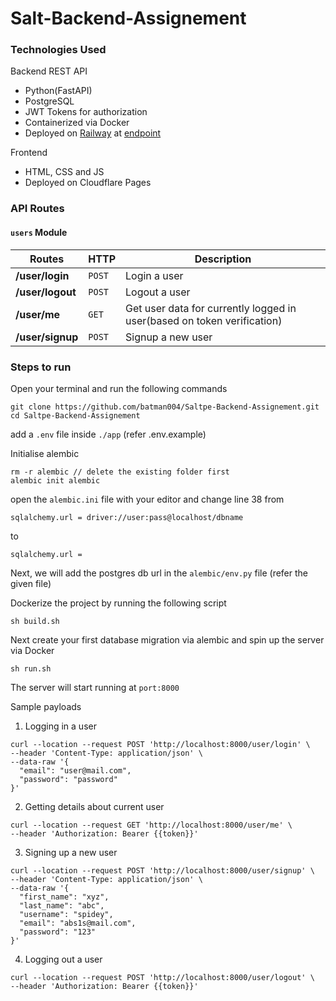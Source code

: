 # Salt-Backend-Assignement

### Technologies Used
Backend REST API
 - Python(FastAPI)
 - PostgreSQL
 - JWT Tokens for authorization
 - Containerized via Docker 
 - Deployed on [Railway](https://railway.app/) at [endpoint](https://saltpe-backend-assignment-production.up.railway.app/)

Frontend
 - HTML, CSS and JS 
 - Deployed on Cloudflare Pages

### API Routes

#### `users` Module

Routes | HTTP | Description
--- | --- | ---
**/user/login** | `POST` | Login a user
**/user/logout** | `POST` | Logout a user
**/user/me** | `GET` | Get user data for currently logged in user(based on token verification)
**/user/signup** | `POST` | Signup a new user

### Steps to run
Open your terminal and run the following commands
```
git clone https://github.com/batman004/Saltpe-Backend-Assignement.git
cd Saltpe-Backend-Assignement
```
add a `.env` file inside `./app` (refer .env.example)

Initialise alembic
```
rm -r alembic // delete the existing folder first
alembic init alembic
```

open the `alembic.ini` file with your editor and change line 38 from

```
sqlalchemy.url = driver://user:pass@localhost/dbname
```
to
```
sqlalchemy.url =
```

Next, we will add the postgres db url in the `alembic/env.py` file (refer the given file)


Dockerize the project by running the following script
```
sh build.sh
```

Next create your first database migration via alembic and spin up the server via Docker

```
sh run.sh
```

The server will start running at `port:8000`


Sample payloads

1. Logging in a user

```
curl --location --request POST 'http://localhost:8000/user/login' \
--header 'Content-Type: application/json' \
--data-raw '{
  "email": "user@mail.com",
  "password": "password"
}'
```

2. Getting details about current user

```
curl --location --request GET 'http://localhost:8000/user/me' \
--header 'Authorization: Bearer {{token}}'

```
3. Signing up a new user

```
curl --location --request POST 'http://localhost:8000/user/signup' \
--header 'Content-Type: application/json' \
--data-raw '{
  "first_name": "xyz",
  "last_name": "abc",
  "username": "spidey",
  "email": "abs1s@mail.com",
  "password": "123"
}'

```
4. Logging out a user

```
curl --location --request POST 'http://localhost:8000/user/logout' \
--header 'Authorization: Bearer {{token}}'
```
